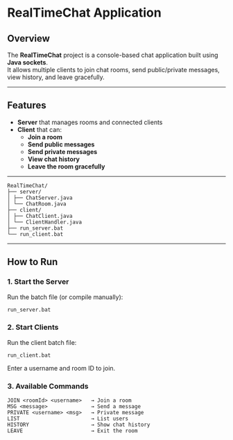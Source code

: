 
# **RealTimeChat Application**

## **Overview**
The **RealTimeChat** project is a console-based chat application built using **Java sockets**.  
It allows multiple clients to join chat rooms, send public/private messages, view history, and leave gracefully.  

---

## **Features**
- **Server** that manages rooms and connected clients  
- **Client** that can:
  - **Join a room**
  - **Send public messages**
  - **Send private messages**
  - **View chat history**
  - **Leave the room gracefully**

---

```## **Project Structure**
RealTimeChat/
├── server/
│ ├── ChatServer.java
│ └── ChatRoom.java
├── client/
│ ├── ChatClient.java
│ └── ClientHandler.java
├── run_server.bat
└── run_client.bat
```

---

## **How to Run**

### **1. Start the Server**
Run the batch file (or compile manually):  
```bash
run_server.bat
```

### **2. Start Clients**

Run the client batch file:

```
run_client.bat
```
Enter a username and room ID to join.

### **3. Available Commands**
```
JOIN <roomId> <username>   → Join a room
MSG <message>              → Send a message
PRIVATE <username> <msg>   → Private message
LIST                       → List users
HISTORY                    → Show chat history
LEAVE                      → Exit the room
```
